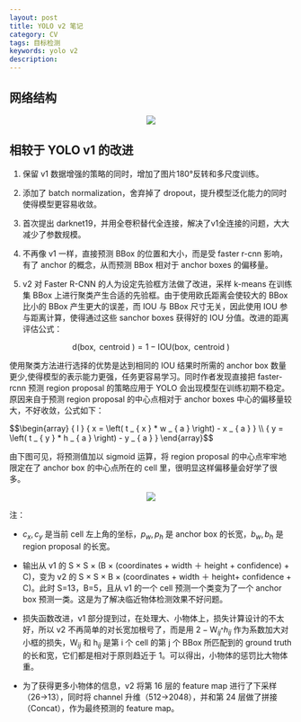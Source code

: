 ```yaml
---
layout: post
title: YOLO v2 笔记
category: CV
tags: 目标检测
keywords: yolo v2
description:
---
```


## 网络结构

<center>

<img src="https://raw.githubusercontent.com/chiemon/chiemon.github.io/master/img/YOLO/v2-1.png">

</center>

## 相较于 YOLO v1 的改进

1. 保留 v1 数据增强的策略的同时，增加了图片180°反转和多尺度训练。

2. 添加了 batch normalization，舍弃掉了 dropout，提升模型泛化能力的同时使得模型更容易收敛。

3. 首次提出 darknet19，并用全卷积替代全连接，解决了v1全连接的问题，大大减少了参数规模。

4. 不再像 v1 一样，直接预测 BBox 的位置和大小，而是受 faster r-cnn 影响，有了 anchor 的概念，从而预测 BBox 相对于 anchor boxes 的偏移量。

5. v2 对 Faster R-CNN 的人为设定先验框方法做了改进，采样 k-means 在训练集 BBox 上进行聚类产生合适的先验框。由于使用欧氏距离会使较大的 BBox 比小的 BBox 产生更大的误差，而 IOU 与 BBox 尺寸无关，因此使用 IOU 参与距离计算，使得通过这些 sanchor boxes 获得好的 IOU 分值。改进的距离评估公式：

$$\mathrm { d } ( \mathrm { box } , \text { centroid } ) = 1 - \mathrm { IOU } ( \mathrm { box } , \text { centroid } )$$

使用聚类方法进行选择的优势是达到相同的 IOU 结果时所需的 anchor box 数量更少,使得模型的表示能力更强，任务更容易学习。同时作者发现直接把 faster-rcnn 预测 region proposal 的策略应用于 YOLO 会出现模型在训练初期不稳定。原因来自于预测 region proposal 的中心点相对于 anchor boxes 中心的偏移量较大，不好收敛，公式如下：

<div>
$$\begin{array} { l } { x = \left( t _ { x } * w _ { a } \right) - x _ { a } } \\ { y = \left( t _ { y } * h _ { a } \right) - y _ { a } } \end{array}$$
</div>

由下图可见，将预测值加以 sigmoid 运算，将 region proposal 的中心点牢牢地限定在了 anchor box 的中心点所在的 cell 里，很明显这样偏移量会好学了很多。

<center>

<img src="https://raw.githubusercontent.com/chiemon/chiemon.github.io/master/img/YOLO/v2-2.png">

</center>

注：

- $c _ { x } , c _ { y }$ 是当前 cell 左上角的坐标，$p _ { w } , p _ { h }$ 是 anchor box 的长宽，$b _ { w } , b _ { h }$  是 region proposal 的长宽。

- 输出从 v1 的 S × S × (B × (coordinates + width ＋ height + confidence) + C)，变为 v2 的 S × S × B × (coordinates + width ＋ height+ confidence + C)。此时 S=13，B=5，且从 v1 的一个 cell 预测一个类变为了一个 anchor box 预测一类。这是为了解决临近物体检测效果不好问题。

- 损失函数改进，v1 部分提到过，在处理大、小物体上，损失计算设计的不太好，所以 v2 不再简单的对长宽加根号了，而是用 $2 - \mathrm { W } _ { i j ^ { * } } h _ { i j }$ 作为系数加大对小框的损失，$\mathrm { W } _ { i j }$ 和 $\mathrm { h } _ { i j }$ 是第 i 个 cell 的第 j 个 BBox 所匹配到的 ground truth 的长和宽，它们都是相对于原则趋近于 1。可以得出，小物体的惩罚比大物体重。

- 为了获得更多小物体的信息，v2 将第 16 层的 feature map 进行了下采样（26->13），同时将 channel 升维（512->2048），并和第 24 层做了拼接（Concat），作为最终预测的 feature map。